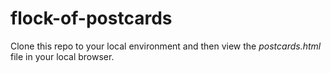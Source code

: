 # flock-of-postcards

Clone this repo to your local environment and then view the *postcards.html* file in your local browser.


